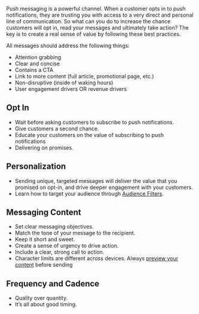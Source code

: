 Push messaging is a powerful channel. When a customer opts in to push
notifications, they are trusting you with access to a very direct and personal
line of communication. So what can you do to increase the chance customers will
opt in, read your messages and ultimately take action? The key is to create a
real sense of value by following these best practices.

All messages should address the following things:

-   Attention grabbing
-   Clear and concise
-   Contains a CTA
-   Link to more content (full article, promotional page, etc.)
-   Non-disruptive (inside of waking hours)
-   User engagement drivers OR revenue drivers

## Opt In

-   Wait before asking customers to subscribe to push notifications.
-   Give customers a second chance.
-   Educate your customers on the value of subscribing to push notifications
-   Delivering on promises.

## Personalization

-   Sending unique, targeted messages will deliver the value that you promised on opt-in, and drive deeper engagement with your customers.
-   Learn how to target your audience through [Audience Filters](../../audience-filters/introduction/).

## Messaging Content

-   Set clear messaging objectives.
-   Match the tone of your message to the recipient.
-   Keep it short and sweet.
-   Create a sense of urgency to drive action.
-   Include a clear, strong call to action.
-   Character limits are different across devices. Always [preview your content](../preview/) before sending

## Frequency and Cadence

-   Quality over quantity.
-   It’s all about good timing.
